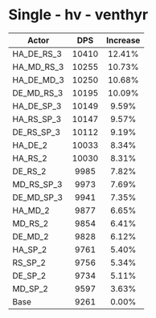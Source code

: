 # Single - hv - venthyr
| Actor | DPS | Increase |
|---|:---:|:---:|
|HA_DE_RS_3|10410|12.41%|
|HA_MD_RS_3|10255|10.73%|
|HA_DE_MD_3|10250|10.68%|
|DE_MD_RS_3|10195|10.09%|
|HA_DE_SP_3|10149|9.59%|
|HA_RS_SP_3|10147|9.57%|
|DE_RS_SP_3|10112|9.19%|
|HA_DE_2|10033|8.34%|
|HA_RS_2|10030|8.31%|
|DE_RS_2|9985|7.82%|
|MD_RS_SP_3|9973|7.69%|
|DE_MD_SP_3|9941|7.35%|
|HA_MD_2|9877|6.65%|
|MD_RS_2|9854|6.41%|
|DE_MD_2|9828|6.12%|
|HA_SP_2|9761|5.40%|
|RS_SP_2|9756|5.34%|
|DE_SP_2|9734|5.11%|
|MD_SP_2|9597|3.63%|
|Base|9261|0.00%|
